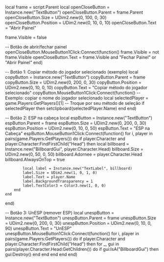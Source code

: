 local frame = script.Parent
local openCloseButton = Instance.new("TextButton")
openCloseButton.Parent = frame.Parent
openCloseButton.Size = UDim2.new(0, 100, 0, 30)
openCloseButton.Position = UDim2.new(0, 10, 0, 10)
openCloseButton.Text = "Abrir Painel"

frame.Visible = false

-- Botão de abrir/fechar painel
openCloseButton.MouseButton1Click:Connect(function()
    frame.Visible = not frame.Visible
    openCloseButton.Text = frame.Visible and "Fechar Painel" or "Abrir Painel"
end)

-- Botão 1: Copiar método do jogador selecionado (exemplo)
local copyButton = Instance.new("TextButton")
copyButton.Parent = frame
copyButton.Size = UDim2.new(0, 200, 0, 30)
copyButton.Position = UDim2.new(0, 10, 0, 10)
copyButton.Text = "Copiar método do jogador selecionado"
copyButton.MouseButton1Click:Connect(function()
    -- Exemplo: copiar o nome do jogador selecionado
    local selectedPlayer = game.Players:GetPlayers()[1] -- Troque por seu método de seleção
    if selectedPlayer then
        setclipboard(selectedPlayer.Name)
    end
end)

-- Botão 2: ESP na cabeça
local espButton = Instance.new("TextButton")
espButton.Parent = frame
espButton.Size = UDim2.new(0, 200, 0, 30)
espButton.Position = UDim2.new(0, 10, 0, 50)
espButton.Text = "ESP na Cabeça"
espButton.MouseButton1Click:Connect(function()
    for i, player in pairs(game.Players:GetPlayers()) do
        if player.Character and player.Character:FindFirstChild("Head") then
            local billboard = Instance.new("BillboardGui", player.Character.Head)
            billboard.Size = UDim2.new(0, 50, 0, 50)
            billboard.Adornee = player.Character.Head
            billboard.AlwaysOnTop = true

            local label = Instance.new("TextLabel", billboard)
            label.Size = UDim2.new(1, 0, 1, 0)
            label.Text = player.Name
            label.BackgroundTransparency = 1
            label.TextColor3 = Color3.new(1, 0, 0)
        end
    end
end)

-- Botão 3: UnESP (remover ESP)
local unespButton = Instance.new("TextButton")
unespButton.Parent = frame
unespButton.Size = UDim2.new(0, 200, 0, 30)
unespButton.Position = UDim2.new(0, 10, 0, 90)
unespButton.Text = "UnESP"
unespButton.MouseButton1Click:Connect(function()
    for i, player in pairs(game.Players:GetPlayers()) do
        if player.Character and player.Character:FindFirstChild("Head") then
            for _, gui in pairs(player.Character.Head:GetChildren()) do
                if gui:IsA("BillboardGui") then
                    gui:Destroy()
                end
            end
        end
    end
end)
